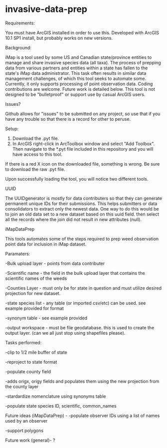 invasive-data-prep
==================
Requirements:

You must have ArcGIS installed in order to use this. Developed with ArcGIS 10.1 SP1 install, but probably works on new versions.

Background:

iMap is a tool used by some US and Canadian state/province entities to manage and share invasive species data (all taxa).  The process of prepping data from various partners and entities within a state has fallen to the state's iMap data administrator.  This task often results in similar data management challenges, of which this tool seeks to automate some.   Currently, it only supports processing of point observation data.   Coding contributions are welcome.  Future work is detailed below. This tool is not designed to be "bulletproof" or support use by casual ArcGIS users.

Issues?

Github allows for "issues" to be submitted on any project, so use that if you have any trouble so that there is a record for other to peruse.

Setup:

1. Download the .pyt file. 
2. In ArcGIS right-click in ArcToolbox window and select "Add Toolbox". Then navigate to the *.pyt file included in this repository and you will have access to this tool.

If there is a red X icon on the downloaded file, something is wrong.  Be sure to download the raw .pyt file.

Upon successfully loading the tool, you will notice two different tools.  

UUID

The UUIDgenerator is mostly for data contributers so that they can generate permanent unique IDs for their submissions.  This helps submitters or data consolidators to extract only the newest data.  One way to do this would be to join an old data set to a new dataset based on this uuid field.  then select all the records where the join did not result in new attributes (null).  

iMapDataPrep

This tools automates some of the steps required to prep weed observation point data for inclusion in iMap dataset.

Paramaters:

-Bulk upload layer - points from data contributer

-Scientific name - the field in the bulk upload layer that contains the scientific names of the weeds

-Counties Layer - must only be for state in question and must utilize desired projection for new dataset. 

-state species list - any table (or imported csv/etc) can be used.  see example provided for format

-synonym table - see example provided

-output workspace - must be file geodatabase.  this is used to create the output layer.  (can we all just stop using shapefiles please).



Tasks performed: 
  
  -clip to 1/2 mile buffer of state
  
  -reproject to state format
  
  -populate county field
  
  -adds origx, origy fields and populates them using the new projection from the county layer
  
  -stardardize nomenclature using synonyms table
  
  -populate state species ID, scientific, common_names
  
  
Future ideas (iMapDataPrep) - 
  -populate observer IDs using a list of names used by an observer
  
  -support polygons
  
  
Future work (general)-
  ?
  
  
  
  
